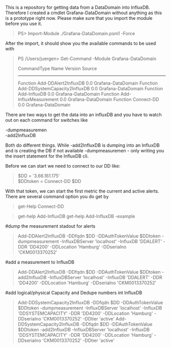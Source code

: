 This is a repository for getting data from a DataDomain into InfluxDB.
Therefore I created a cmdlet Grafana-DataDomain without anything as this is a prototype right now. Please make sure that you import the module before you use it.   

>PS> Import-Module ./Grafana-DataDomain.psm1  -Force  

After the import, it should show you the available commands to be used with  

  
>PS /Users/juergen> Get-Command -Module Grafana-DataDomain
>
>CommandType     Name                                               Version    Source
>-----------     ----                                               -------    ------
>Function        Add-DDAlert2InfluxDB                               0.0        Grafana-DataDomain
>Function        Add-DDSystemCapacity2InfluxDB                      0.0        Grafana-DataDomain
>Function        Add-InfluxDB                                       0.0        Grafana-DataDomain
>Function        Add-InfluxMeasurement                              0.0        Grafana-DataDomain
>Function        Connect-DD                                         0.0        Grafana-DataDomain

There are two ways to get the data into an influxDB and you have to watch out on each command for switches like  

-dumpmeasuremen  
-add2InfluxDB  

Both do different things. While -add2InfluxDB is dumping into an InfluxDB and is creating the DB if not available
-dumpmeasuremen  - only writing you the insert statement for the InfluxDB cli.  

Before we can start we need to connect to our DD like:
>$DD = '3.66.161.175'  
>$DDtoken = Connect-DD $DD  

With that token, we can start the first metric the current and active alerts.
There are several command option you do get by  
>get-Help Connect-DD  

>get-help Add-InfluxDB 
>get-help Add-InfluxDB -example

#dump the measurement stadout for alerts
>Add-DDAlert2InfluxDB -DDfqdn $DD -DDAuthTokenValue $DDtoken -dumpmeasurement -InfluxDBServer 'localhost' -InfluxDB 'DDALERT' -DDR 'DD4200' -DDLocation 'Hamburg' -DDserialno 'CKM0013370252' 

#add a measurement to InfluxDB
>Add-DDAlert2InfluxDB  -DDfqdn $DD -DDAuthTokenValue $DDtoken -add2InfluxDB -InfluxDBServer 'localhost' -InfluxDB 'DDALERT' -DDR 'DD4200' -DDLocation 'Hamburg' -DDserialno 'CKM0013370252'

#add logical/physical Capacity and Dedupe numbers int InfluxDB
>Add-DDSystemCapacity2InfluxDB -DDfqdn $DD -DDAuthTokenValue $DDtoken -dumpmeasurement -InfluxDBServer 'localhost' -InfluxDB 'DDSYSTEMCAPACITY' -DDR 'DD4200' -DDLocation 'Hamburg' -DDserialno 'CKM0013370252' -DDtier 'active'
>Add-DDSystemCapacity2InfluxDB -DDfqdn $DD -DDAuthTokenValue $DDtoken -add2InfluxDB  -InfluxDBServer 'localhost' -InfluxDB 'DDSYSTEMCAPACITY' -DDR 'DD4200' -DDLocation 'Hamburg' -DDserialno 'CKM0013370252' -DDtier 'active'
